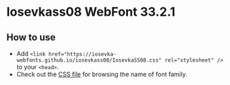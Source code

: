 # Iosevkass08 WebFont 33.2.1

## How to use

- Add `<link href="https://iosevka-webfonts.github.io/iosevkass08/IosevkaSS08.css" rel="stylesheet" />` to your `<head>`.
- Check out the [CSS file](./IosevkaSS08.css) for browsing the name of font family.
